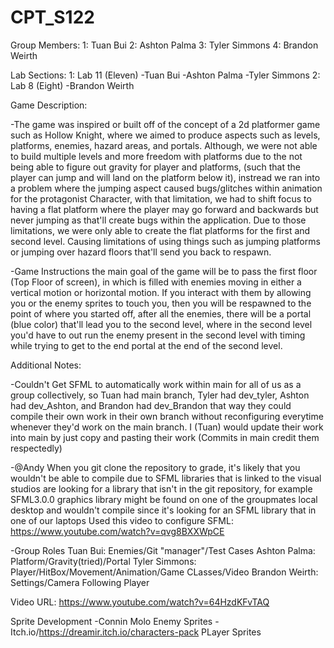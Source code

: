 # CPT_S122

Group Members: 1: Tuan Bui 2: Ashton Palma 3: Tyler Simmons 4: Brandon Weirth

Lab Sections: 1: Lab 11 (Eleven) -Tuan Bui -Ashton Palma -Tyler Simmons 2: Lab 8 (Eight) -Brandon Weirth

Game Description:

  -The game was inspired or built off of the concept of a 2d platformer game such as Hollow Knight, where we aimed to produce aspects such as levels, platforms, enemies, hazard areas, and portals.
   Although, we were not able to build multiple levels and more freedom with platforms due to the not being able to figure out gravity for player and platforms, (such that the player can jump and will 
   land on the platform below it), instread we ran into a problem where the jumping aspect caused bugs/glitches within animation for the protagonist Character, with that limitation, we had to shift focus
   to having a flat platform where the player may go forward and backwards but never jumping as that'll create bugs within the application. Due to those limitations, we were only able to create the flat platforms    for the first and second level. Causing limitations of using things such as jumping platforms or jumping over hazard floors that'll send you back to respawn. 
   
  -Game Instructions
        the main goal of the game will be to pass the first floor (Top Floor of screen), in which is filled with enemies moving in either a vertical motion or horizontal motion. If you interact with them 
        by allowing you or the enemy sprites to touch you, then you will be respawned to the point of where you started off, after all the enemies, there will be a portal (blue color) that'll lead you to 
        the second level, where in the second level you'd have to out run the enemy present in the second level with timing while trying to get to the end portal at the end of the second level.
        
Additional Notes:

  -Couldn't Get SFML to automatically work within main for all of us as a group collectively, so Tuan had main branch, Tyler had dev_tyler, Ashton had dev_Ashton, and Brandon had dev_Brandon that way 
   they could compile their own work in their own branch without reconfiguring everytime whenever they'd work on the main branch. I (Tuan) would update their work into main by just copy and pasting 
   their work (Commits in main credit them respectedly)

  -@Andy
    When you git clone the repository to grade, it's likely that you wouldn't be able to compile due to SFML libraries that is linked to the visual studios are looking for a library that isn't in the 
    git repository, for example SFML3.0.0 graphics library might be found on one of the groupmates local desktop and wouldn't compile since it's looking for an SFML library that in one of our laptops
    Used this video to configure SFML: https://www.youtube.com/watch?v=qvg8BXXWpCE
      
  -Group Roles
    Tuan Bui: Enemies/Git "manager"/Test Cases
    Ashton Palma: Platform/Gravity(tried)/Portal
    Tyler Simmons: Player/HitBox/Movement/Animation/Game CLasses/Video
    Brandon Weirth: Settings/Camera Following Player


Video URL:
https://www.youtube.com/watch?v=64HzdKFvTAQ

Sprite Development
  -Connin Molo
    Enemy Sprites
  -Itch.io/https://dreamir.itch.io/characters-pack
    PLayer Sprites
  
